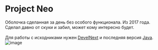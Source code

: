 # Project Neo
Оболочка сделанная за день без особого функционала. Из 2017 года.<br>
Сделал давно от скуки и забил, может кому интересно будет.<br><br>
Для работы с исходниками нужен <a href="http://develnext.org/ru/">DevelNext</a> и последняя версия <a href="https://java.com/ru/download/">Java</a>.
![image](https://user-images.githubusercontent.com/24845145/125665443-c3df5d87-286a-45b0-97c6-9759ac51f5f4.png)
